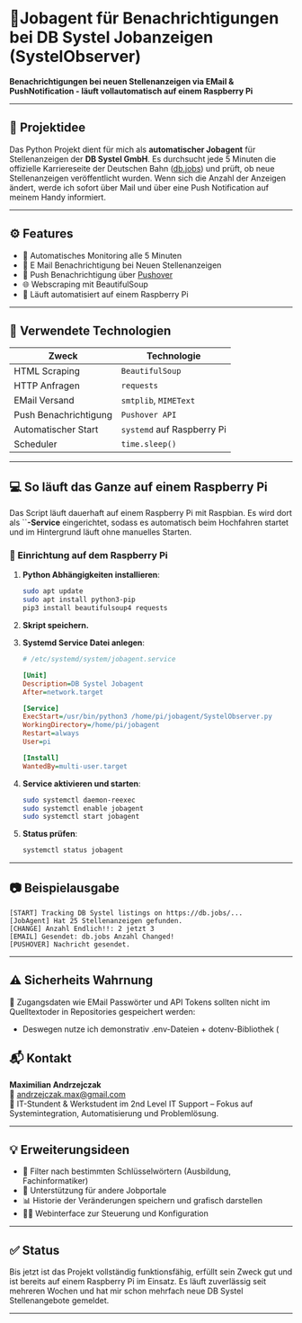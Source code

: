 # 📱Jobagent für Benachrichtigungen bei DB Systel Jobanzeigen (SystelObserver)

**Benachrichtigungen bei neuen Stellenanzeigen via EMail & PushNotification - läuft vollautomatisch auf einem Raspberry Pi**

---

## 🧠 Projektidee

Das Python Projekt dient für mich als **automatischer Jobagent** für Stellenanzeigen der **DB Systel GmbH**. Es durchsucht jede 5 Minuten die offizielle Karriereseite der Deutschen Bahn ([db.jobs](https://db.jobs)) und prüft, ob neue Stellenanzeigen veröffentlicht wurden. Wenn sich die Anzahl der Anzeigen ändert, werde ich sofort über Mail und über eine Push Notification auf meinem Handy informiert.

---

## ⚙️ Features

- 🔄 Automatisches Monitoring alle 5 Minuten
- 📧 E Mail Benachrichtigung bei Neuen Stellenanzeigen
- 📲 Push Benachrichtigung über [Pushover](https://pushover.net)
- 🌐 Webscraping mit BeautifulSoup
- 🔹 Läuft automatisiert auf einem Raspberry Pi

---

## 🧰 Verwendete Technologien

| Zweck                 | Technologie                |
| --------------------- | -------------------------- |
| HTML Scraping         | `BeautifulSoup`            |
| HTTP Anfragen         | `requests`                 |
| EMail Versand         | `smtplib`, `MIMEText`      |
| Push Benachrichtigung | `Pushover API`             |
| Automatischer Start   | `systemd` auf Raspberry Pi |
| Scheduler             | `time.sleep()`             |

---

## 💻 So läuft das Ganze auf einem Raspberry Pi

Das Script läuft dauerhaft auf einem Raspberry Pi mit Raspbian. Es wird dort als \`\`**-Service** eingerichtet, sodass es automatisch beim Hochfahren startet und im Hintergrund läuft ohne manuelles Starten.

### 🔧 Einrichtung auf dem Raspberry Pi

1. **Python Abhängigkeiten installieren**:

   ```bash
   sudo apt update
   sudo apt install python3-pip
   pip3 install beautifulsoup4 requests
   ```

2. **Skript speichern.**

3. **Systemd Service Datei anlegen**:

   ```ini
   # /etc/systemd/system/jobagent.service

   [Unit]
   Description=DB Systel Jobagent
   After=network.target

   [Service]
   ExecStart=/usr/bin/python3 /home/pi/jobagent/SystelObserver.py
   WorkingDirectory=/home/pi/jobagent
   Restart=always
   User=pi

   [Install]
   WantedBy=multi-user.target
   ```

4. **Service aktivieren und starten**:

   ```bash
   sudo systemctl daemon-reexec
   sudo systemctl enable jobagent
   sudo systemctl start jobagent
   ```

5. **Status prüfen**:

   ```bash
   systemctl status jobagent
   ```

---

## 📷 Beispielausgabe

```
[START] Tracking DB Systel listings on https://db.jobs/...
[JobAgent] Hat 25 Stellenanzeigen gefunden.
[CHANGE] Anzahl Endlich!!: 2 jetzt 3
[EMAIL] Gesendet: db.jobs Anzahl Changed!
[PUSHOVER] Nachricht gesendet.
```

---

## ⚠️ Sicherheits Wahrnung

🔐 Zugangsdaten wie EMail Passwörter und API Tokens sollten nicht im Quelltextoder in Repositories gespeichert werden:

- Deswegen nutze ich demonstrativ  .env-Dateien + dotenv-Bibliothek (


## 📬 Kontakt

**Maximilian Andrzejczak**\
📧 [andrzejczak.max@gmail.com](mailto\:andrzejczak.max@gmail.com)\
💼 IT-Stundent & Werkstudent im 2nd Level IT Support – Fokus auf Systemintegration, Automatisierung und Problemlösung.

---

## 💡 Erweiterungsideen

- 🔎 Filter nach bestimmten Schlüsselwörtern (Ausbildung, Fachinformatiker)
- 🔁 Unterstützung für andere Jobportale
- 📊 Historie der Veränderungen speichern und grafisch darstellen
- 🧑‍💻 Webinterface zur Steuerung und Konfiguration


---

## ✅ Status

Bis jetzt ist das Projekt vollständig funktionsfähig, erfüllt sein Zweck gut und ist bereits auf einem Raspberry Pi im Einsatz. Es läuft zuverlässig seit mehreren Wochen und hat mir schon mehrfach neue DB Systel Stellenangebote gemeldet.

---

